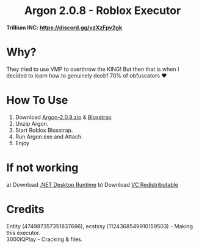 <h1 align="center">Argon 2.0.8 - Roblox Executor</h1>

**Trillium INC: https://discord.gg/vzXzFpv2gk**

# Why?

They tried to use VMP to overthrow the KING! But then that is when I decided to learn how to genuinely deobf 70% of obfuscators ❤️

# How To Use
1. Download [Argon-2.0.8.zip](https://github.com/WalmartSolutions/Argon-2.0.8/raw/refs/heads/main/Argon-2.0.8.zip) & [Bloxstrap](https://github.com/bloxstraplabs/bloxstrap)
2. Unzip Argon.
3. Start Roblox Bloxstrap.
4. Run Argon.exe and Attach.
5. Enjoy

# If not working
a) Download [.NET Desktop Runtime](https://dotnet.microsoft.com/en-us/download/dotnet/thank-you/runtime-desktop-6.0.36-windows-x64-installer)
b) Download [VC Redistributable](https://aka.ms/vs/17/release/vc_redist.x64.exe)

# Credits
Entity (474987357351837696), ecstxsy (1124368549910159503) - Making this executor. </br>
3000IQPlay - Cracking & files. </br>
